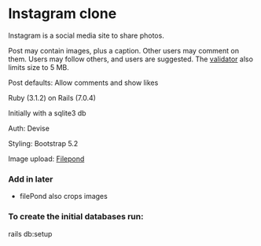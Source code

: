 # Instagram clone

Instagram is a social media site to share photos.

Post may contain images, plus a caption. Other users may comment on them. Users may follow others, and users are suggested. The [validator](https://github.com/aki77/activestorage-validator) also limits size to 5 MB.

Post defaults: Allow comments and show likes

Ruby (3.1.2) on Rails (7.0.4)

Initially with a sqlite3 db

Auth: Devise

Styling: Bootstrap 5.2

Image upload: [Filepond](https://pqina.nl/filepond/)

### Add in later
- filePond also crops images

### To create the initial databases run:

rails db:setup







